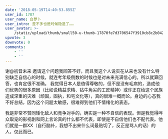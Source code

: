 ```yaml
---
date: '2018-05-19T14:40:53.855Z'
user_id: 1787
user_name: 白萝卜
user_intro: 差不多也是时候隐退了……
user_avatar: >-
    /static/upload/thumb/small50-u-thumb-17870fe7d3706547f3910cb8c2b042141d2694924df3.png
upvote: 3
downvote: 0
comments:
    - ''
    - ''
---
```


谢@初音未来 邀请这个问题我回答不好，而且我这个人说实在从来也没有什么特别缺乏自信心的时候，就连考年级倒数的时候也是对未来充满信心的。所以就算回答，也肯定很不准确。 我觉得日本人是值得尊敬的，但不是没有毛病的，造成他们优势的很多原因（比如说精益求精、钻牛角尖的工匠精神）或许正在给这个民族造成深重的灾难（顽固，固执，和宅文化等），真的很难一概而论。身边的心态我不好总结，因为这个问题太敏感，很难得到他们不情绪化的表态。

我是非常不赞同矮化敌人和竞争对手的，确实是一种不自信的表现。但是我觉得哗众取宠的影视剧和网上言论真的什么都不代表，即使是不自信他们也不配代表。他们就是一群XX（自行脑补，我想不出来什么词最贴切了，反正是骂人的话）的人，仅此而已。
